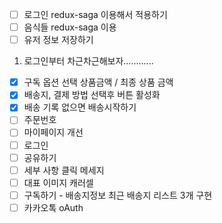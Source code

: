 - [ ] 로그인 redux-saga 이용해서 적용하기
- [ ] 음식들 redux-saga 이용
- [ ] 유저 정보 저장하기

1. 로그인부터 차근차근해보자............

- [x] 구독 옵션 선택 상품금액 / 최종 상품 금액
- [x] 배송지, 결제 방법 선택후 버튼 활성화
- [x] 배송 기록 없으면 배송시작하기
- [ ] 주문번호
- [ ] 마이페이지 개선
- [ ] 로그인
- [ ] 공유하기
- [ ] 세부 사항 클릭 메세지
- [ ] 대표 이미지 캐러셀
- [ ] 구독하기 - 배송지정보 최근 배송지 리스트 3개 구현
- [ ] 카카오톡 oAuth

